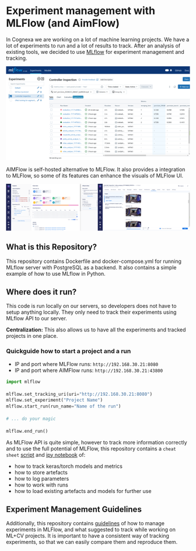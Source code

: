 # Experiment management with MLFlow (and AimFlow)

In Cognexa we are working on a lot of machine learning projects. We have a lot of experiments to run and a lot of results to track. After an analysis of existing tools, we decided to use [MLflow](https://mlflow.org/) for experiment management and tracking.

![](./docs/mlflow-ui.png)

AIMFlow is self-hosted alternative to MLFlow. It also provides a integration to MLFlow, so some of its features can enhance the visuals of MLFlow UI.

![](./docs/aimflow-ui1.png)

## What is this Repository?

This repository contains Dockerfile and docker-compose.yml for running MLflow server with PostgreSQL as a backend. It also contains a simple example of how to use MLflow in Python.

## Where does it run?

This code is run locally on our servers, so developers does not have to setup anything locally. They only need to track their experiments using MLflow API to our server.

**Centralization:** This also allows us to have all the experiments and tracked projects in one place.

### Quickguide how to start a project and a run

- IP and port where MLFlow runs: `http://192.168.30.21:8080`
- IP and port where AIMFlow runs: `http://192.168.30.21:43800`

``` python
import mlflow

mlflow.set_tracking_uri(uri="http://192.168.30.21:8080")
mlflow.set_experiment("Project Name")
mlflow.start_run(run_name="Name of the run")

# ... do your magic

mlflow.end_run()
```

As MLFlow API is quite simple, however to track more information correctly and to use the full potential of MLFlow, this repository contains a `cheat sheet` [script](./example.py) and [ipy notebook](./example.ipynb) of:

- how to track keras/torch models and metrics
- how to store artefacts
- how to log parameters
- how to work with runs
- how to load existing artefacts and models for further use

## Experiment Management Guidelines

Additionally, this repository contains [guidelines](./GUIDELINES.md) of how to manage experiments in MLFlow, and what suggested to track while working on ML+CV projects. It is important to have a consistent way of tracking experiments, so that we can easily compare them and reproduce them.
